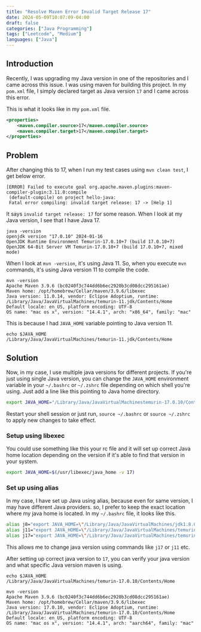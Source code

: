 ```yaml
---
title: "Resolve Maven Error Invalid Target Release 17"
date: 2024-05-09T10:07:09-04:00
draft: false
categories: ["Java Programming"]
tags: ["Leetcode", "Medium"]
languages: ["Java"]
---
```


## Introduction

Recently, I was upgrading my Java version in one of the repositories and I came across this issue. I was using maven for building this project. In my `pom.xml` file, I simply declared target as Java version `17` and I came across this error.

This is what it looks like in my `pom.xml` file.

```xml
<properties>
    <maven.compiler.source>17</maven.compiler.source>
    <maven.compiler.target>17</maven.compiler.target>
</properties>
```

## Problem

After changing this to 17, when I run my test cases using `mvn clean test`, I get below error.

```{lineNos=false}
[ERROR] Failed to execute goal org.apache.maven.plugins:maven-compiler-plugin:3.11.0:compile
 (default-compile) on project hello-java: 
 Fatal error compiling: invalid target release: 17 -> [Help 1]
```

It says `invalid target release: 17` for some reason. When I look at my Java version, I see that I have Java 17.

```bash{.show-prompt lineNos=false}
java -version
openjdk version "17.0.10" 2024-01-16
OpenJDK Runtime Environment Temurin-17.0.10+7 (build 17.0.10+7)
OpenJDK 64-Bit Server VM Temurin-17.0.10+7 (build 17.0.10+7, mixed mode)
```

When I look at `mvn -version`, it's using Java 11. So, when you execute `mvn` commands, it's using Java version 11 to compile the code.

```bash{.show-prompt lineNos=false}
mvn -version
Apache Maven 3.9.6 (bc0240f3c744dd6b6ec2920b3cd08dcc295161ae)
Maven home: /opt/homebrew/Cellar/maven/3.9.6/libexec
Java version: 11.0.14, vendor: Eclipse Adoptium, runtime: /Library/Java/JavaVirtualMachines/temurin-11.jdk/Contents/Home
Default locale: en_US, platform encoding: UTF-8
OS name: "mac os x", version: "14.4.1", arch: "x86_64", family: "mac"
```

This is because I had `JAVA_HOME` variable pointing to Java version 11.

```bash{.show-prompt lineNos=false }
echo $JAVA_HOME
/Library/Java/JavaVirtualMachines/temurin-11.jdk/Contents/Home
```

## Solution

Now, in my case, I use multiple java versions for different projects. If you're just using single Java version, you can change the `JAVA_HOME` environment variable in your `~/.bashrc` or `~/.zshrc` file depending on which shell you're using. Just add a line like this pointing to Java home directory.

```bash
export JAVA_HOME="/Library/Java/JavaVirtualMachinestemurin-17.0.10/Contents/Home"
```

Restart your shell session or just run, `source ~/.bashrc` or `source ~/.zshrc` to apply new changes to take effect.

### Setup using libexec

You could use something like this your rc file and it will set up correct Java home location depending on the version if it's able to find that version in your system.

```bash
export JAVA_HOME=$(/usr/libexec/java_home -v 17)
```

### Set up using alias

In my case, I have set up Java using alias, because even for same version, I may have different Java providers. so, I prefer to keep the exact location where my java home is located. In my `~/.bashrc` file, it looks like this.

```bash
alias j8="export JAVA_HOME=\"/Library/Java/JavaVirtualMachines/jdk1.8.0_202.jdk/Contents/Home\""
alias j11="export JAVA_HOME=\"/Library/Java/JavaVirtualMachines/temurin-11.jdk/Contents/Home\""
alias j17="export JAVA_HOME=\"/Library/Java/JavaVirtualMachines/temurin-17.0.10/Contents/Home\""
```

This allows me to change java version using commands like `j17` or `j11` etc.

After setting up correct java version to `17`, you can verify your java version and what specific Java version maven is using.

```bash{.show-prompt lineNos=false}
echo $JAVA_HOME
/Library/Java/JavaVirtualMachines/temurin-17.0.10/Contents/Home
```

```bash{ .show-prompt lineNos=false}
mvn -version
Apache Maven 3.9.6 (bc0240f3c744dd6b6ec2920b3cd08dcc295161ae)
Maven home: /opt/homebrew/Cellar/maven/3.9.6/libexec
Java version: 17.0.10, vendor: Eclipse Adoptium, runtime: /Library/Java/JavaVirtualMachines/temurin-17.0.10/Contents/Home
Default locale: en_US, platform encoding: UTF-8
OS name: "mac os x", version: "14.4.1", arch: "aarch64", family: "mac"
```